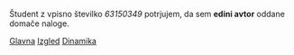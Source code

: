Študent z vpisno številko _63150349_ potrjujem, da sem __edini avtor__ oddane domače naloge.

[Glavna](https://rawgit.com/linalumburovska/stroboskop/master/stroboskop.html)
[Izgled](https://rawgit.com/linalumburovska/stroboskop/izgled/stroboskop.html)
[Dinamika](https://rawgit.com/linalumburovska/stroboskop/dinamika/stroboskop.html)